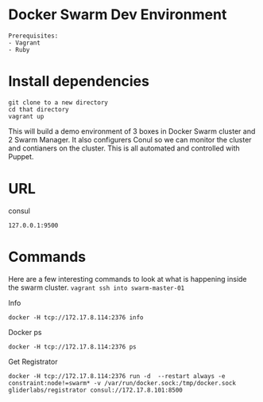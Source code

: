 # Docker Swarm Dev Environment
```
Prerequisites:
- Vagrant
- Ruby
```


# Install dependencies
```
git clone to a new directory
cd that directory
vagrant up
```
This will build a demo environment of 3 boxes in Docker Swarm cluster and 2 Swarm Manager. It also configurers Conul so we can monitor the cluster and contianers on the cluster.
This is all automated and controlled with Puppet.


# URL
consul
````
127.0.0.1:9500
````

# Commands

Here are a few interesting commands to look at what is happening inside the swarm cluster. ````vagrant ssh into swarm-master-01````

Info
````
docker -H tcp://172.17.8.114:2376 info
`````  

Docker ps
```` 
docker -H tcp://172.17.8.114:2376 ps
````


Get Registrator
````
docker -H tcp://172.17.8.114:2376 run -d  --restart always -e constraint:node!=swarm* -v /var/run/docker.sock:/tmp/docker.sock   gliderlabs/registrator consul://172.17.8.101:8500
````

